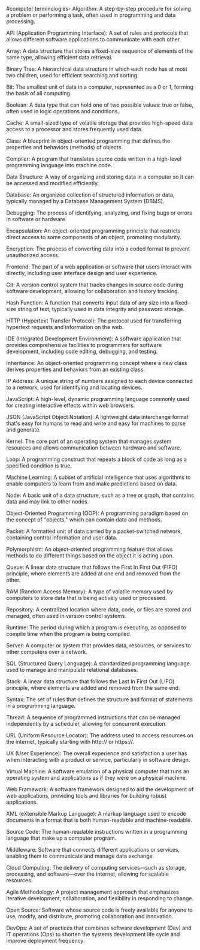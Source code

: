 #computer terminologies-
Algorithm: A step-by-step procedure for solving a problem or performing a task, often used in programming and data processing.

API (Application Programming Interface): A set of rules and protocols that allows different software applications to communicate with each other.

Array: A data structure that stores a fixed-size sequence of elements of the same type, allowing efficient data retrieval.

Binary Tree: A hierarchical data structure in which each node has at most two children, used for efficient searching and sorting.

Bit: The smallest unit of data in a computer, represented as a 0 or 1, forming the basis of all computing.

Boolean: A data type that can hold one of two possible values: true or false, often used in logic operations and conditions.

Cache: A small-sized type of volatile storage that provides high-speed data access to a processor and stores frequently used data.

Class: A blueprint in object-oriented programming that defines the properties and behaviors (methods) of objects.

Compiler: A program that translates source code written in a high-level programming language into machine code.

Data Structure: A way of organizing and storing data in a computer so it can be accessed and modified efficiently.

Database: An organized collection of structured information or data, typically managed by a Database Management System (DBMS).

Debugging: The process of identifying, analyzing, and fixing bugs or errors in software or hardware.

Encapsulation: An object-oriented programming principle that restricts direct access to some components of an object, promoting modularity.

Encryption: The process of converting data into a coded format to prevent unauthorized access.

Frontend: The part of a web application or software that users interact with directly, including user interface design and user experience.

Git: A version control system that tracks changes in source code during software development, allowing for collaboration and history tracking.

Hash Function: A function that converts input data of any size into a fixed-size string of text, typically used in data integrity and password storage.

HTTP (Hypertext Transfer Protocol): The protocol used for transferring hypertext requests and information on the web.

IDE (Integrated Development Environment): A software application that provides comprehensive facilities to programmers for software development, including code editing, debugging, and testing.

Inheritance: An object-oriented programming concept where a new class derives properties and behaviors from an existing class.

IP Address: A unique string of numbers assigned to each device connected to a network, used for identifying and locating devices.

JavaScript: A high-level, dynamic programming language commonly used for creating interactive effects within web browsers.

JSON (JavaScript Object Notation): A lightweight data interchange format that's easy for humans to read and write and easy for machines to parse and generate.

Kernel: The core part of an operating system that manages system resources and allows communication between hardware and software.

Loop: A programming construct that repeats a block of code as long as a specified condition is true.

Machine Learning: A subset of artificial intelligence that uses algorithms to enable computers to learn from and make predictions based on data.

Node: A basic unit of a data structure, such as a tree or graph, that contains data and may link to other nodes.

Object-Oriented Programming (OOP): A programming paradigm based on the concept of "objects," which can contain data and methods.

Packet: A formatted unit of data carried by a packet-switched network, containing control information and user data.

Polymorphism: An object-oriented programming feature that allows methods to do different things based on the object it is acting upon.

Queue: A linear data structure that follows the First In First Out (FIFO) principle, where elements are added at one end and removed from the other.

RAM (Random Access Memory): A type of volatile memory used by computers to store data that is being actively used or processed.

Repository: A centralized location where data, code, or files are stored and managed, often used in version control systems.

Runtime: The period during which a program is executing, as opposed to compile time when the program is being compiled.

Server: A computer or system that provides data, resources, or services to other computers over a network.

SQL (Structured Query Language): A standardized programming language used to manage and manipulate relational databases.

Stack: A linear data structure that follows the Last In First Out (LIFO) principle, where elements are added and removed from the same end.

Syntax: The set of rules that defines the structure and format of statements in a programming language.

Thread: A sequence of programmed instructions that can be managed independently by a scheduler, allowing for concurrent execution.

URL (Uniform Resource Locator): The address used to access resources on the internet, typically starting with http:// or https://.

UX (User Experience): The overall experience and satisfaction a user has when interacting with a product or service, particularly in software design.

Virtual Machine: A software emulation of a physical computer that runs an operating system and applications as if they were on a physical machine.

Web Framework: A software framework designed to aid the development of web applications, providing tools and libraries for building robust applications.

XML (eXtensible Markup Language): A markup language used to encode documents in a format that is both human-readable and machine-readable.

Source Code: The human-readable instructions written in a programming language that make up a computer program.

Middleware: Software that connects different applications or services, enabling them to communicate and manage data exchange.

Cloud Computing: The delivery of computing services—such as storage, processing, and software—over the internet, allowing for scalable resources.

Agile Methodology: A project management approach that emphasizes iterative development, collaboration, and flexibility in responding to change.

Open Source: Software whose source code is freely available for anyone to use, modify, and distribute, promoting collaboration and innovation.

DevOps: A set of practices that combines software development (Dev) and IT operations (Ops) to shorten the systems development life cycle and improve deployment frequency.


